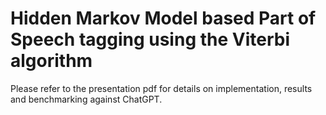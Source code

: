 # Hidden Markov Model based Part of Speech tagging using the Viterbi algorithm
Please refer to the presentation pdf for details on  implementation, results and benchmarking against ChatGPT.
